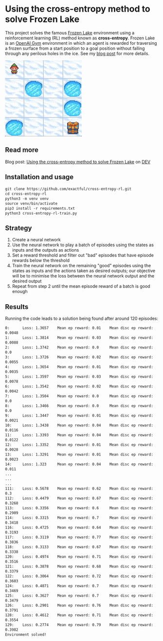 # Using the cross-entropy method to solve Frozen Lake

This project solves the famous [Frozen Lake](https://www.gymlibrary.dev/environments/toy_text/frozen_lake/) environment using a reinforcement learning (RL) method known as **cross-entropy**. Frozen Lake is an [OpenAI Gym](https://www.gymlibrary.dev) environment in which an agent is rewarded for traversing a frozen surface from a start position to a goal position without falling through any perilous holes in the ice. See my [blog post](https://dev.to/exactful/using-the-cross-entropy-method-to-solve-frozen-lake-3cea) for more details.

![Trained actions](https://raw.githubusercontent.com/exactful/cross-entropy-rl/master/images/trained-actions.gif)

## Read more

Blog post: [Using the cross-entropy method to solve Frozen Lake]() on [DEV](https://dev.to)

## Installation and usage

```
git clone https://github.com/exactful/cross-entropy-rl.git
cd cross-entropy-rl
python3 -m venv venv
source venv/bin/activate
pip3 install -r requirements.txt
python3 cross-entropy-rl-train.py
```

## Strategy

1. Create a neural network
2. Use the neural network to play a batch of episodes using the states as inputs and the outputs as actions
3. Set a reward threshold and filter out "bad" episodes that have episode rewards below the threshold
4. Train the neural network on the remaining "good" episodes using the states as inputs and the actions taken as desired outputs; our objective will be to minimise the loss between the neural network output and the desired output
5. Repeat from step 2 until the mean episode reward of a batch is good enough

## Results

Running the code leads to a solution being found after around 120 episodes:

```
0:      Loss: 1.3657    Mean ep reward: 0.01    Mean disc ep reward: 0.0048
1:      Loss: 1.3814    Mean ep reward: 0.03    Mean disc ep reward: 0.0088
2:      Loss: 1.3742    Mean ep reward: 0.0     Mean disc ep reward: 0.0
3:      Loss: 1.3726    Mean ep reward: 0.02    Mean disc ep reward: 0.0055
4:      Loss: 1.3654    Mean ep reward: 0.01    Mean disc ep reward: 0.0035
5:      Loss: 1.3597    Mean ep reward: 0.03    Mean disc ep reward: 0.0078
6:      Loss: 1.3542    Mean ep reward: 0.02    Mean disc ep reward: 0.0042
7:      Loss: 1.3504    Mean ep reward: 0.0     Mean disc ep reward: 0.0
8:      Loss: 1.3466    Mean ep reward: 0.0     Mean disc ep reward: 0.0
9:      Loss: 1.3447    Mean ep reward: 0.01    Mean disc ep reward: 0.0021
10:     Loss: 1.3438    Mean ep reward: 0.04    Mean disc ep reward: 0.0116
11:     Loss: 1.3393    Mean ep reward: 0.04    Mean disc ep reward: 0.0122
12:     Loss: 1.3352    Mean ep reward: 0.01    Mean disc ep reward: 0.0028
13:     Loss: 1.3291    Mean ep reward: 0.01    Mean disc ep reward: 0.0023
14:     Loss: 1.323     Mean ep reward: 0.04    Mean disc ep reward: 0.011
...
...
...
111:    Loss: 0.5678    Mean ep reward: 0.62    Mean disc ep reward: 0.3
112:    Loss: 0.4479    Mean ep reward: 0.67    Mean disc ep reward: 0.3268
113:    Loss: 0.3356    Mean ep reward: 0.6     Mean disc ep reward: 0.2909
114:    Loss: 0.3315    Mean ep reward: 0.7     Mean disc ep reward: 0.3418
116:    Loss: 0.4725    Mean ep reward: 0.64    Mean disc ep reward: 0.3193
117:    Loss: 0.3119    Mean ep reward: 0.77    Mean disc ep reward: 0.3836
118:    Loss: 0.3133    Mean ep reward: 0.67    Mean disc ep reward: 0.3338
120:    Loss: 0.4974    Mean ep reward: 0.71    Mean disc ep reward: 0.3516
121:    Loss: 0.3878    Mean ep reward: 0.68    Mean disc ep reward: 0.3379
122:    Loss: 0.3064    Mean ep reward: 0.72    Mean disc ep reward: 0.3603
124:    Loss: 0.4871    Mean ep reward: 0.7     Mean disc ep reward: 0.3469
125:    Loss: 0.3627    Mean ep reward: 0.7     Mean disc ep reward: 0.3479
126:    Loss: 0.2901    Mean ep reward: 0.76    Mean disc ep reward: 0.3791
128:    Loss: 0.4612    Mean ep reward: 0.71    Mean disc ep reward: 0.3554
129:    Loss: 0.2774    Mean ep reward: 0.79    Mean disc ep reward: 0.3982
Environment solved!
```